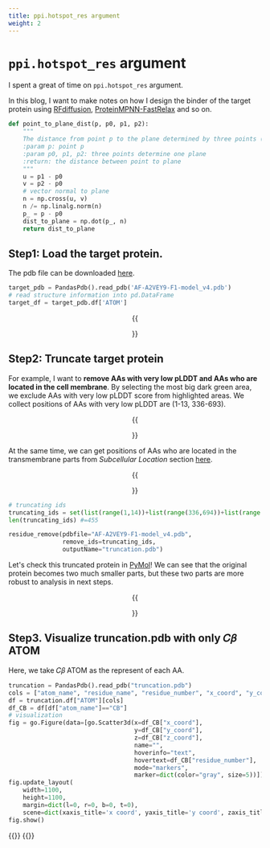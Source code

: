 ```yaml
---
title: ppi.hotspot_res argument
weight: 2
---
```

# `ppi.hotspot_res` argument
I spent a great of time on `ppi.hotspot_res` argument. 

In this blog, I want to make notes on how I design the binder of the target protein using [RFdiffusion](https://github.com/RosettaCommons/RFdiffusion), [ProteinMPNN-FastRelax](https://github.com/nrbennet/dl_binder_design/tree/main) and so on.



```python
def point_to_plane_dist(p, p0, p1, p2):
    """
    The distance from point p to the plane determined by three points (p0, p1, p2)
    :param p: point p
    :param p0, p1, p2: three points determine one plane
    :return: the distance between point to plane
    """
    u = p1 - p0
    v = p2 - p0
    # vector normal to plane
    n = np.cross(u, v)
    n /= np.linalg.norm(n)
    p_ = p - p0
    dist_to_plane = np.dot(p_, n)
    return dist_to_plane

```
## Step1: Load the target protein.
The pdb file can be downloaded [here](https://alphafold.ebi.ac.uk/entry/A2VEY9).
```python
target_pdb = PandasPdb().read_pdb('AF-A2VEY9-F1-model_v4.pdb')
# read structure information into pd.DataFrame
target_df = target_pdb.df['ATOM']
```
<center>{{<figure src="../bioIMG/df1.PNG" >}}</center>

## Step2: Truncate target protein
For example, I want to **remove AAs with very low pLDDT and AAs who are located in the cell membrane**. By selecting the most big dark green area, we exclude AAs with very low pLDDT score from highlighted areas. We collect positions of AAs with very low pLDDT are (1-13, 336-693).

<center>{{<figure src="../bioIMG/fig1.PNG" width="600" caption="https://alphafold.ebi.ac.uk/entry/A2VEY9" >}}</center>

At the same time, we can get positions of AAs who are located in the transmembrane parts from *Subcellular Location* section [here](https://www.uniprot.org/uniprotkb/A2VEY9/entry#subcellular_location).
<center>{{<figure src="../bioIMG/fig2.PNG" width="800" caption="https://www.uniprot.org/uniprotkb/A2VEY9/entry#subcellular_location" >}}</center>

```python
# truncating ids
truncating_ids = set(list(range(1,14))+list(range(336,694))+list(range(43,64))+list(range(72,93))+list(range(191,212))+list(range(233,254))+list(range(347,368)))
len(truncating_ids) #=455

residue_remove(pdbfile="AF-A2VEY9-F1-model_v4.pdb", 
               remove_ids=truncating_ids, 
               outputName="truncation.pdb")
```
Let's check this truncated protein in [PyMol](https://pymol.org/)! We can see that the original protein becomes two much smaller parts, but these two parts are more robust to analysis in next steps.
<center>{{<figure src="../bioIMG/fig3.PNG" width="800" caption="Original protein (red) and Truncated protein(green)" >}}</center>

## Step3. Visualize truncation.pdb with only 𝐶𝛽 ATOM
Here, we take 𝐶𝛽 ATOM as the represent of each AA. 
```python
truncation = PandasPdb().read_pdb("truncation.pdb")
cols = ["atom_name", "residue_name", "residue_number", "x_coord", "y_coord", "z_coord"]
df = truncation.df["ATOM"][cols]
df_CB = df[df["atom_name"]=="CB"]
# visualization
fig = go.Figure(data=[go.Scatter3d(x=df_CB["x_coord"],
                                   y=df_CB["y_coord"],
                                   z=df_CB["z_coord"],
                                   name="",
                                   hoverinfo="text",
                                   hovertext=df_CB["residue_number"],
                                   mode="markers",
                                   marker=dict(color="gray", size=5))])
fig.update_layout(
    width=1100,
    height=1100,
    margin=dict(l=0, r=0, b=0, t=0),
    scene=dict(xaxis_title='x coord', yaxis_title='y coord', zaxis_title='z coord'))
fig.show()
```

{{<load-plotly >}} {{<plotly json="/fig.json" height="300px" >}}

